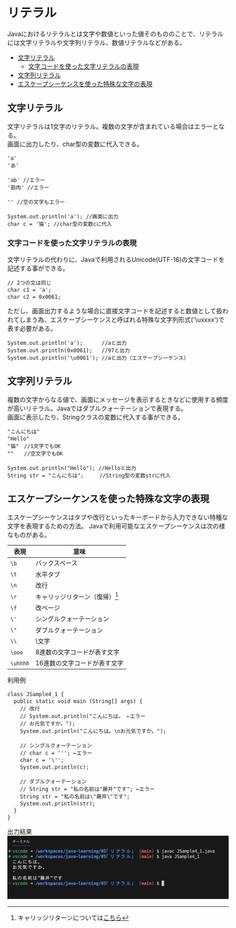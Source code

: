 # リテラル
Javaにおけるリテラルとは文字や数値といった値そのもののことで、リテラルには文字リテラルや文字列リテラル、数値リテラルなどがある。

- [文字リテラル](#文字リテラル)
  - [文字コードを使った文字リテラルの表現](#文字コードを使った文字リテラルの表現)
- [文字列リテラル](#文字列リテラル)
- [エスケープシーケンスを使った特殊な文字の表現](#エスケープシーケンスを使った特殊な文字の表現)

## 文字リテラル
文字リテラルは1文字のリテラル。複数の文字が含まれている場合はエラーとなる。  
画面に出力したり、char型の変数に代入できる。
```
'a'
'あ'

'ab' //エラー
'筋肉' //エラー

'' //空の文字もエラー

System.out.println('a'); //画面に出力
char c = '猫'; //char型の変数cに代入
```

### 文字コードを使った文字リテラルの表現
文字リテラルの代わりに、Javaで利用されるUnicode(UTF-16)の文字コードを記述する事ができる。 
```
// 2つの文は同じ
char c1 = 'a';
char c2 = 0x0061;
```

ただし、画面出力するような場合に直接文字コードを記述すると数値として扱われてしまう為、エスケープシーケンスと呼ばれる特殊な文字列形式('\uxxxx')で表す必要がある。
```
System.out.println('a');      //aと出力
System.out.println(0x0061);   //97と出力
System.out.println('\u0061'); //aと出力（エスケープシーケンス）
```

## 文字列リテラル
複数の文字からなる値で、画面にメッセージを表示するときなどに使用する頻度が高いリテラル。Javaではダブルクォーテーションで表現する。  
画面に表示したり、Stringクラスの変数に代入する事ができる。
```
"こんにちは"
"Hello"
"猫"　//1文字でもOK
""　　//空文字でもOK

System.out.println("Hello"); //Helloと出力
String str = "こんにちは";     //String型の変数strに代入
```

## エスケープシーケンスを使った特殊な文字の表現
エスケープシーケンスはタブや改行といったキーボードから入力できない特種な文字を表現するための方法。
Javaで利用可能なエスケープシーケンスは次の様なものがある。

|表現 | 意味 |
| --- | --- |
| `\b` | バックスペース |
| `\t` | 水平タブ |
| `\n` | 改行 |
| `\r` | キャリッジリターン（復帰）[^1] |
| `\f` | 改ページ |
| `\'` | シングルクォーテーション |
| `\"` | ダブルクォーテーション |
| `\\` | \文字 |
| `\ooo` | 8進数の文字コードが表す文字 |
| `\uhhhh` | 16進数の文字コードが表す文字 |

利用例
```
class JSample4_1 {
  public static void main (String[] args) {
    // 改行
    // System.out.println("こんにちは。 ←エラー
    // お元気ですか。");
    System.out.println("こんにちは。\nお元気ですか。");

    // シングルクォーテーション
    // char c = '''; ←エラー
    char c = '\'';
    System.out.println(c);

    // ダブルクォーテーション
    // String str = "私の名前は"藤井"です"; ←エラー
    String str = "私の名前は\"藤井\"です";
    System.out.println(str);
  }
}
```

出力結果
![image](images/readme/literal-println.png)

[^1]: キャリッジリターンについては[こちら](https://wa3.i-3-i.info/word11577.html)